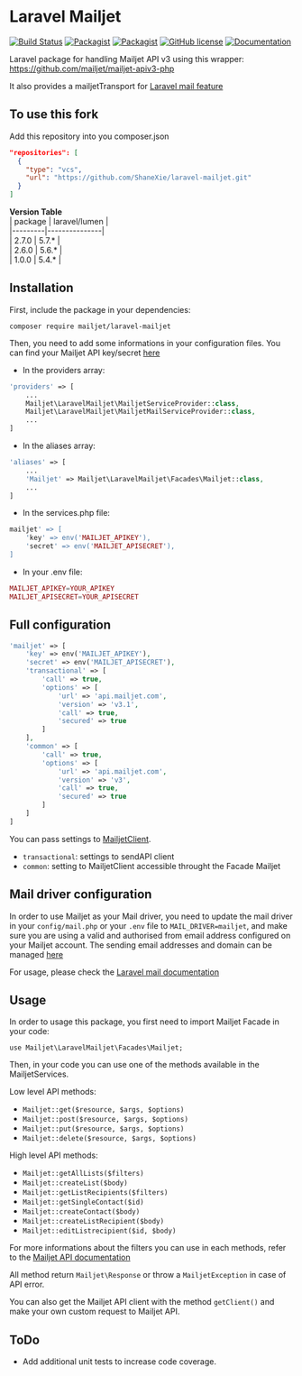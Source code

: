 # Laravel Mailjet

[![Build Status](https://travis-ci.org/mailjet/laravel-mailjet.svg?branch=master)](https://travis-ci.org/mailjet/laravel-mailjet)
[![Packagist](https://img.shields.io/packagist/v/mailjet/laravel-mailjet.svg)](https://packagist.org/packages/mailjet/laravel-mailjet)
[![Packagist](https://img.shields.io/packagist/dt/mailjet/laravel-mailjet.svg)](https://packagist.org/packages/mailjet/laravel-mailjet)
[![GitHub license](https://img.shields.io/badge/license-MIT-blue.svg)](https://github.com/mailjet/laravel-mailjet/blob/master/LICENSE.md)
[![Documentation](https://img.shields.io/badge/documentation-gh--pages-blue.svg)](https://mailjet.github.io/laravel-mailjet/)

Laravel package for handling Mailjet API v3 using this wrapper: <https://github.com/mailjet/mailjet-apiv3-php>

It also provides a mailjetTransport for [Laravel mail feature](https://laravel.com/docs/master/mail)

## To use this fork
Add this repository into you composer.json
```json
"repositories": [
  {
    "type": "vcs",
    "url": "https://github.com/ShaneXie/laravel-mailjet.git"
  }
]

```
**Version Table**  
| package | laravel/lumen |  
|---------|---------------|  
| 2.7.0   | 5.7.*         |  
| 2.6.0   | 5.6.*         |  
| 1.0.0   | 5.4.*         |  

## Installation

First, include the package in your dependencies:

    composer require mailjet/laravel-mailjet

Then, you need to add some informations in your configuration files. You can find your Mailjet API key/secret [here](https://app.mailjet.com/account/api_keys)

* In the providers array:

```php
'providers' => [
    ...
    Mailjet\LaravelMailjet\MailjetServiceProvider::class,
    Mailjet\LaravelMailjet\MailjetMailServiceProvider::class,
    ...
]
```

* In the aliases array:

```php
'aliases' => [
    ...
    'Mailjet' => Mailjet\LaravelMailjet\Facades\Mailjet::class,
    ...
]
```

* In the services.php file:

```php
mailjet' => [
    'key' => env('MAILJET_APIKEY'),
    'secret' => env('MAILJET_APISECRET'),
]
```

* In your .env file:

```php
MAILJET_APIKEY=YOUR_APIKEY
MAILJET_APISECRET=YOUR_APISECRET
```

## Full configuration

```php
'mailjet' => [
    'key' => env('MAILJET_APIKEY'),
    'secret' => env('MAILJET_APISECRET'),
    'transactional' => [
        'call' => true,
        'options' => [
            'url' => 'api.mailjet.com',
            'version' => 'v3.1',
            'call' => true,
            'secured' => true
        ]
    ],
    'common' => [
        'call' => true,
        'options' => [
            'url' => 'api.mailjet.com',
            'version' => 'v3',
            'call' => true,
            'secured' => true
        ]
    ]
]
```
You can pass settings to [MailjetClient](https://github.com/mailjet/mailjet-apiv3-php#new--version-120-of-the-php-wrapper-).

* `transactional`: settings to sendAPI client
* `common`: setting to MailjetClient accessible throught the Facade Mailjet

## Mail driver configuration

In order to use Mailjet as your Mail driver, you need to update the mail driver in your `config/mail.php` or your `.env` file to `MAIL_DRIVER=mailjet`, and make sure you are using a valid and authorised from email address configured on your Mailjet account. The sending email addresses and domain can be managed [here](https://app.mailjet.com/account/sender)

For usage, please check the [Laravel mail documentation](https://laravel.com/docs/master/mail)

## Usage

In order to usage this package, you first need to import Mailjet Facade in your code:

    use Mailjet\LaravelMailjet\Facades\Mailjet;


Then, in your code you can use one of the methods available in the MailjetServices.

Low level API methods:

* `Mailjet::get($resource, $args, $options)`
* `Mailjet::post($resource, $args, $options)`
* `Mailjet::put($resource, $args, $options)`
* `Mailjet::delete($resource, $args, $options)`

High level API methods:

* `Mailjet::getAllLists($filters)`
* `Mailjet::createList($body)`
* `Mailjet::getListRecipients($filters)`
* `Mailjet::getSingleContact($id)`
* `Mailjet::createContact($body)`
* `Mailjet::createListRecipient($body)`
* `Mailjet::editListrecipient($id, $body)`

For more informations about the filters you can use in each methods, refer to the [Mailjet API documentation](https://dev.mailjet.com/email-api/v3/apikey/)

All method return `Mailjet\Response` or throw a `MailjetException` in case of API error.

You can also get the Mailjet API client with the method `getClient()` and make your own custom request to Mailjet API.

## ToDo

* Add additional unit tests to increase code coverage.
